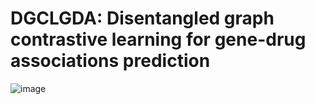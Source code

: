 # DGCLGDA: Disentangled graph contrastive learning for gene-drug associations prediction

![image](https://github.com/wangxiaosong96/DGCLGDA/blob/main/image/DALL%C2%B7E%202024-12-22%2010.34.02%20-%20A%20modern%20and%20professional%20logo%20design%20splitting%20the%20letters%20'DGCLGDA'%20into%20two%20distinct%20parts%20for%20a%20balanced%20composition.%20One%20part%20features%20'DGCL'%20and.png)
